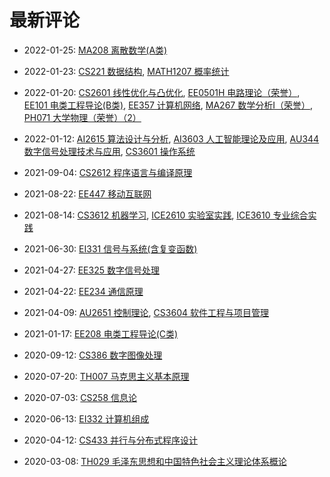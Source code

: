 # 最新评论

- 2022-01-25: [MA208 离散数学(A类)](/courses/grade-1/MA208)

- 2022-01-23: [CS221 数据结构](/courses/grade-2/CS221), [MATH1207 概率统计](/courses/grade-2/MATH1207)

- 2022-01-20: [CS2601 线性优化与凸优化](/courses/grade-2/CS2601), [EE0501H 电路理论（荣誉）](/courses/grade-1/EE0501H), [EE101 电类工程导论(B类)](/courses/grade-2/EE101), [EE357 计算机网络](/courses/grade-2/EE357), [MA267 数学分析I（荣誉）](/courses/grade-1/MA267), [PH071 大学物理（荣誉）（2）](/courses/grade-2/PH071)

- 2022-01-12: [AI2615 算法设计与分析](/courses/grade-2/AI2615), [AI3603 人工智能理论及应用](/courses/grade-3/AI3603), [AU344 数字信号处理技术与应用](/courses/grade-3/AU344), [CS3601 操作系统](/courses/grade-3/CS3601)

- 2021-09-04: [CS2612 程序语言与编译原理](/courses/grade-3/CS2612)

- 2021-08-22: [EE447 移动互联网](/courses/grade-3/EE447)

- 2021-08-14: [CS3612 机器学习](/courses/grade-3/CS3612), [ICE2610 实验室实践](/courses/grade-2/ICE2610), [ICE3610 专业综合实践](/courses/grade-3/ICE3610)

- 2021-06-30: [EI331 信号与系统(含复变函数)](/courses/grade-2/EI331)

- 2021-04-27: [EE325 数字信号处理](/courses/grade-3/EE325)

- 2021-04-22: [EE234 通信原理](/courses/grade-3/EE234)

- 2021-04-09: [AU2651 控制理论](/courses/grade-2/AU2651), [CS3604 软件工程与项目管理](/courses/grade-3/CS3604)

- 2021-01-17: [EE208 电类工程导论(C类)](/courses/grade-2/EE208)

- 2020-09-12: [CS386 数字图像处理](/courses/grade-3/CS386)

- 2020-07-20: [TH007 马克思主义基本原理](/courses/grade-2/TH007)

- 2020-07-03: [CS258 信息论](/courses/grade-2/CS258)

- 2020-06-13: [EI332 计算机组成](/courses/grade-2/EI332)

- 2020-04-12: [CS433 并行与分布式程序设计](/courses/grade-4/CS433)

- 2020-03-08: [TH029 毛泽东思想和中国特色社会主义理论体系概论](/courses/grade-2/TH029)

